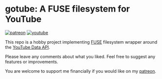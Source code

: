 # gotube: A FUSE filesystem for YouTube

[![patreon](https://img.shields.io/badge/patreon-FF5441?style=for-the-badge&logo=Patreon)](https://www.patreon.com/hughdavenport)
[![youtube](https://img.shields.io/badge/youtube-FF0000?style=for-the-badge&logo=youtube)](https://www.youtube.com/watch?v=m3hxBVeAEps&list=PL5r5Q39GjMDcMWBBLTH7dPvJBTY-yBA77)

This repo is a hobby project implementing [FUSE](https://www.kernel.org/doc/html/latest/filesystems/fuse.html) filesystem wrapper around the [YouTube Data API](https://developers.google.com/youtube/v3).

Please leave any comments about what you liked. Feel free to suggest any features or improvements.

You are welcome to support me financially if you would like on my [patreon](https://www.patreon.com/hughdavenport).
